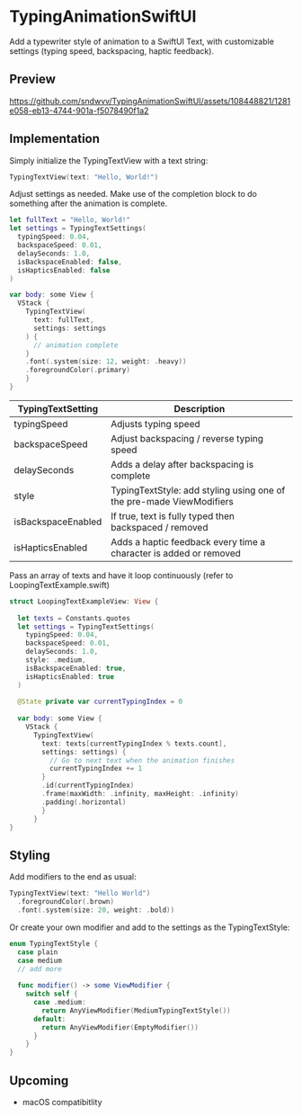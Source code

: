 # TypingAnimationSwiftUI
Add a typewriter style of animation to a SwiftUI Text, with customizable settings (typing speed, backspacing, haptic feedback).

## Preview
https://github.com/sndwvv/TypingAnimationSwiftUI/assets/108448821/1281e058-eb13-4744-901a-f5078490f1a2

## Implementation

Simply initialize the TypingTextView with a text string:
```swift
TypingTextView(text: "Hello, World!")
```

Adjust settings as needed. 
Make use of the completion block to do something after the animation is complete.

```swift
let fullText = "Hello, World!"
let settings = TypingTextSettings(
  typingSpeed: 0.04,
  backspaceSpeed: 0.01,
  delaySeconds: 1.0,
  isBackspaceEnabled: false,
  isHapticsEnabled: false
)
```

```swift
var body: some View {
  VStack {
    TypingTextView(
      text: fullText,
      settings: settings
    ) {
      // animation complete
    }
    .font(.system(size: 12, weight: .heavy))
    .foregroundColor(.primary)
    }
}
```

| TypingTextSetting  | Description |
| ------------- | ------------- |
| typingSpeed  | Adjusts typing speed |
| backspaceSpeed  | Adjust backspacing / reverse typing speed  |
| delaySeconds | Adds a delay after backspacing is complete |
| style | TypingTextStyle: add styling using one of the pre-made ViewModifiers |
| isBackspaceEnabled | If true, text is fully typed then backspaced / removed |
| isHapticsEnabled | Adds a haptic feedback every time a character is added or removed |

Pass an array of texts and have it loop continuously (refer to LoopingTextExample.swift)

```swift
struct LoopingTextExampleView: View {
	
  let texts = Constants.quotes
  let settings = TypingTextSettings(
    typingSpeed: 0.04,
    backspaceSpeed: 0.01,
    delaySeconds: 1.0,
    style: .medium,
    isBackspaceEnabled: true,
    isHapticsEnabled: true
  )
	
  @State private var currentTypingIndex = 0
	
  var body: some View {
    VStack {
      TypingTextView(
        text: texts[currentTypingIndex % texts.count],
        settings: settings) {
          // Go to next text when the animation finishes
          currentTypingIndex += 1
        }
        .id(currentTypingIndex)
        .frame(maxWidth: .infinity, maxHeight: .infinity)
        .padding(.horizontal)
        }
      }
}
```

## Styling

Add modifiers to the end as usual: 
```swift
TypingTextView(text: "Hello World")
  .foregroundColor(.brown)
  .font(.system(size: 20, weight: .bold))
```

Or create your own modifier and add to the settings as the TypingTextStyle:
```swift
enum TypingTextStyle {
  case plain
  case medium
  // add more
  
  func modifier() -> some ViewModifier {
    switch self {
      case .medium:
        return AnyViewModifier(MediumTypingTextStyle())
      default:
        return AnyViewModifier(EmptyModifier())
      }
    }
}
```
## Upcoming
* macOS compatibitlity

